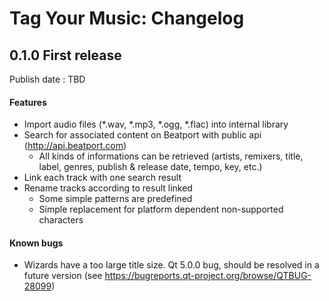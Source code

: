 # Tag Your Music: Changelog

## 0.1.0 First release
Publish date : TBD
#### Features
 - Import audio files (*.wav, *.mp3, *.ogg, *.flac) into internal library
 - Search for associated content on Beatport with public api (http://api.beatport.com)
    - All kinds of informations can be retrieved (artists, remixers, title, label, genres, publish & release date, tempo, key, etc.)
 - Link each track with one search result
 - Rename tracks according to result linked
    - Some simple patterns are predefined
    - Simple replacement for platform dependent non-supported characters

#### Known bugs
 - Wizards have a too large title size. Qt 5.0.0 bug, should be resolved in a future version (see https://bugreports.qt-project.org/browse/QTBUG-28099)
